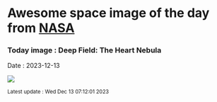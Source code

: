 
# Awesome space image of the day from [NASA](https://api.nasa.gov/)

### Today image : Deep Field: The Heart Nebula
Date : 2023-12-13

![](https://apod.nasa.gov/apod/image/2312/Heart_TelLiveOstling_960.jpg)

<small>Latest update : Wed Dec 13 07:12:01 2023</small>
        